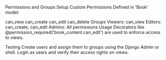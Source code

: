 Permissions and Groups Setup
Custom Permissions
Defined in 'Book' model:

can_view
can_create
can_edit
can_delete
Groups
Viewers: can_view
Editors: can_create, can_edit
Admins: All permissions
Usage
Decorators like @permission_required('book_content.can_edit') are used to enforce access to views.

Testing
Create users and assign them to groups using the Django Admin or shell.
Login as users and verify their access rights on views.